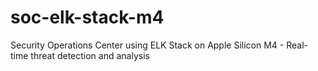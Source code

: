 # soc-elk-stack-m4
Security Operations Center using ELK Stack on Apple Silicon M4 - Real-time threat detection and analysis
